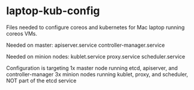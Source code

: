 # laptop-kub-config
Files needed to configure coreos and kubernetes for Mac laptop running coreos VMs.

Needed on master:
apiserver.service
controller-manager.service

Needed on minion nodes:
kublet.service
proxy.service
scheduler.service

Configuration is targeting 
1x master node running etcd, apiserver, and controller-manager
3x minion nodes running kublet, proxy, and scheduler, NOT part of the etcd service

